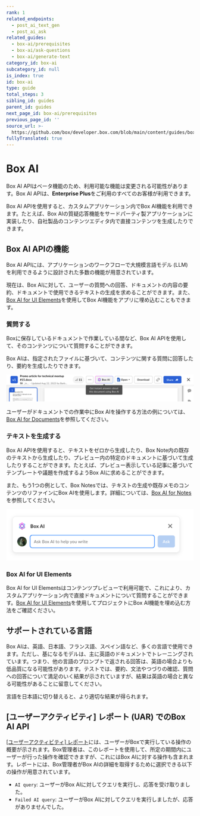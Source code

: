 ```yaml
---
rank: 1
related_endpoints:
  - post_ai_text_gen
  - post_ai_ask
related_guides:
  - box-ai/prerequisites
  - box-ai/ask-questions
  - box-ai/generate-text
category_id: box-ai
subcategory_id: null
is_index: true
id: box-ai
type: guide
total_steps: 3
sibling_id: guides
parent_id: guides
next_page_id: box-ai/prerequisites
previous_page_id: ''
source_url: >-
  https://github.com/box/developer.box.com/blob/main/content/guides/box-ai/index.md
fullyTranslated: true
---
```

# Box AI

<Message type="notice">

Box AI APIはベータ機能のため、利用可能な機能は変更される可能性があります。Box AI APIは、**Enterprise Plus**をご利用のすべてのお客様が利用できます。

</Message>

Box AI APIを使用すると、カスタムアプリケーション内でBox AI機能を利用できます。たとえば、Box AIの質疑応答機能をサードパーティ製アプリケーションに実装したり、自社製品のコンテンツエディタ内で直接コンテンツを生成したりできます。

## Box AI APIの機能

Box AI APIには、アプリケーションのワークフローで大規模言語モデル (LLM) を利用できるように設計された多数の機能が用意されています。

現在は、Box AIに対して、ユーザーの質問への回答、ドキュメントの内容の要約、ドキュメントで使用できるテキストの生成を求めることができます。また、[Box AI for UI Elements][boxaielement]を使用してBox AI機能をアプリに埋め込むこともできます。

### 質問する

Boxに保存しているドキュメントで作業している間など、Box AI APIを使用して、そのコンテンツについて質問することができます。

Box AIは、指定されたファイルに基づいて、コンテンツに関する質問に回答したり、要約を生成したりできます。

![ドキュメント内の \[Box AI\]](./images/box-ai-in-doc.png)

ユーザーがドキュメントでの作業中にBox AIを操作する方法の例については、[Box AI for Documents][boxaidocs]を参照してください。

### テキストを生成する

Box AI APIを使用すると、テキストをゼロから生成したり、Box Note内の既存のテキストから生成したり、プレビュー内の特定のドキュメントに基づいて生成したりすることができます。たとえば、プレビュー表示している記事に基づいてテンプレートや議題を作成するようBox AIに求めることができます。

また、もう1つの例として、Box Notesでは、テキストの生成や既存メモのコンテンツのリファインにBox AIを使用します。詳細については、[Box AI for Notes][boxainotes]を参照してください。

![Notes内の \[Box AI\]](./images/box-ai-in-notes.png)

### Box AI for UI Elements

Box AI for UI Elementsはコンテンツプレビューで利用可能で、これにより、カスタムアプリケーション内で直接ドキュメントについて質問することができます。[Box AI for UI Elements][boxaielement]を使用してプロジェクトにBox AI機能を埋め込む方法をご確認ください。

<!--alex ignore-->

## サポートされている言語

Box AIは、英語、日本語、フランス語、スペイン語など、多くの言語で使用できます。ただし、基になるモデルは、主に英語のドキュメントでトレーニングされています。つまり、他の言語のプロンプトで返される回答は、英語の場合よりも低品質になる可能性があります。テストでは、要約、文法やつづりの確認、質問への回答について満足のいく結果が示されていますが、結果は英語の場合と異なる可能性があることに留意してください。

<Message type="tip">

言語を日本語に切り替えると、より適切な結果が得られます。

</Message>

## \[ユーザーアクティビティ] レポート (UAR) でのBox AI API

[\[ユーザーアクティビティ\] レポート][uar]には、ユーザーがBoxで実行している操作の概要が示されます。Box管理者は、このレポートを使用して、所定の期間内にユーザーが行った操作を確認できますが、これにはBox AIに対する操作も含まれます。レポートには、Box管理者がBox AIの詳細を取得するために選択できる以下の操作が用意されています。

* `AI query`: ユーザーがBox AIに対してクエリを実行し、応答を受け取りました。
* `Failed AI query`: ユーザーがBox AIに対してクエリを実行しましたが、応答がありませんでした。

[boxainotes]: https://support.box.com/hc/en-us/articles/22198577315347-Box-AI-for-Notes

[boxaidocs]: https://support.box.com/hc/en-us/articles/22158484213267-Box-AI-for-Documents

[boxaielement]: g://embed/ui-elements/preview#box-ai-ui-element

[uar]: https://support.box.com/hc/en-us/articles/4415012490387-User-Activity-Report

